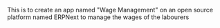 This is to create an app named "Wage Management" on an open source platform named ERPNext to manage the wages of the labourers
